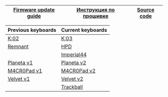 | [Firmware update guide][01]  | [Инструкция по прошивке][02] | [Source code][03] |
| ---------------------------  | ---------------------------- | ----------------- |


| Previous keyboards  | Current keyboards   |
| ------------------- | ------------------- |
| [K:02][07]          | [K:03][05]          |
| [Remnant][12]       | [HPD][04]           |
|                     | [Imperial44][06]    |
| [Planeta v1][08]    | [Planeta v2][09]    |
| [M4CR0Pad v1][10]   | [M4CR0Pad v2][11]   |      
| [Velvet v1][13]     | [Velvet v2][14]     |     
|                     | [Trackball][15]     |


[01]: https://ergohaven.xyz/docs
[02]: https://ru.ergohaven.xyz/docs
[03]: https://github.com/ergohaven/vial-qmk/tree/vial/keyboards/ergohaven

[04]: https://github.com/ergohaven/vial-qmk/releases/download/3.7.0/3.7.0_hpd_v1.uf2                          
[05]: https://github.com/ergohaven/vial-qmk/releases/download/3.7.0/3.7.0_k03_v1.uf2          
[06]: https://github.com/ergohaven/vial-qmk/releases/download/3.7.0/3.7.0_imperial44_v1.uf2    
[07]: https://github.com/ergohaven/vial-qmk/releases/download/3.7.0/3.7.0_k02_v1.uf2
[08]: https://github.com/ergohaven/vial-qmk/releases/download/3.7.0/3.7.0_planeta_v1.uf2
[09]: https://github.com/ergohaven/vial-qmk/releases/download/3.7.0/3.7.0_planeta_v2.uf2
[10]: https://github.com/ergohaven/vial-qmk/releases/download/3.7.0/3.7.0_macropad_v1.uf2
[11]: https://github.com/ergohaven/vial-qmk/releases/download/3.7.0/3.7.0_macropad_v2.uf2
[12]: https://github.com/ergohaven/vial-qmk/releases/download/3.7.0/3.7.0_remnant_v1.uf2
[13]: https://github.com/ergohaven/vial-qmk/releases/download/3.7.0/3.7.0_velvet_v1.uf2
[14]: https://github.com/ergohaven/vial-qmk/releases/download/3.7.0/3.7.0_velvet_v2.uf2
[15]: https://github.com/ergohaven/vial-qmk/releases/download/3.7.0/3.7.0_trackball_v1.uf2
